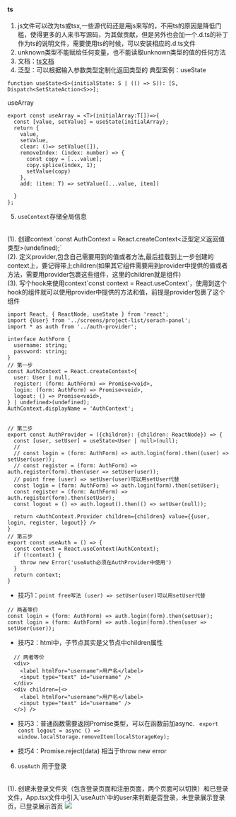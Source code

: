 #### ts
1. js文件可以改为ts或tsx,一些源代码还是用js来写的，不用ts的原因是降低门槛，使得更多的人来书写源码，为其做贡献，但是另外也会加一个.d.ts的补丁作为ts的说明文件，需要使用ts的时候，可以安装相应的.d.ts文件
2. unknown类型不能赋给任何变量，也不能读取unknown类型的值的任何方法
3. 文档：<a href="https://coding.imooc.com/lesson/482.html#mid=41841">ts文档</a>
4. 泛型：可以根据输入参数类型定制化返回类型的
典型案例：useState
```
function useState<S>(initialState: S | (() => S)): [S, Dispatch<SetStateAction<S>>];
```
useArray
```
export const useArray = <T>(initialArray:T[])=>{
  const [value, setValue] = useState(initialArray);
  return {
    value,
    setValue,
    clear: ()=> setValue([]),
    removeIndex: (index: number) => {
      const copy = [...value];
      copy.splice(index, 1);
      setValue(copy)
    },
    add: (item: T) => setValue([...value, item])

  }
}; 
```

5. `useContext`存储全局信息
<br/>
(1). 创建context
`const AuthContext = React.createContext<泛型定义返回值类型>(undefined);`
<br />
(2). 定义provider,包含自己需要用到的值或者方法,最后挂载到上一步创建的context上，要记得带上children(如果其它组件需要用到provider中提供的值或者方法，需要用provider包裹这些组件，这里的children就是组件)
<br/>
(3). 写个hook来使用context`const context = React.useContext`，使用到这个hook的组件就可以使用provider中提供的方法和值，前提是provider包裹了这个组件

```
import React, { ReactNode, useState } from 'react';
import {User} from '../screens/project-list/serach-panel';
import * as auth from '../auth-provider';

interface AuthForm {
  username: string;
  password: string;
}
// 第一步
const AuthContext = React.createContext<{
  user: User | null,
  register: (form: AuthForm) => Promise<void>,
  login: (form: AuthForm) => Promise<void>,
  logout: () => Promise<void>,
} | undefined>(undefined);
AuthContext.displayName = 'AuthContext';


// 第二步
export const AuthProvider = ({children}: {children: ReactNode}) => {
  const [user, setUser] = useState<User | null>(null);
  // 
  // const login = (form: AuthForm) => auth.login(form).then((user) => setUser(user));
  // const register = (form: AuthForm) => auth.register(form).then(user => setUser(user));
  // point free (user) => setUser(user)可以用setUser代替
  const login = (form: AuthForm) => auth.login(form).then(setUser);
  const register = (form: AuthForm) => auth.register(form).then(setUser);
  const logout = () => auth.logout().then(() => setUser(null));

  return <AuthContext.Provider children={children} value={{user, login, register, logout}} />
}
// 第三步
export const useAuth = () => {
  const context = React.useContext(AuthContext);
  if (!context) {
    throw new Error('useAuth必须在AuthProvider中使用')
  }
  return context;
}

```
  - 技巧1：`point free写法 (user) => setUser(user)可以用setUser代替`
  ```
  // 两者等价
  const login = (form: AuthForm) => auth.login(form).then(setUser);
  const login = (form: AuthForm) => auth.login(form).then(user => setUser(user));
  ```
  - 技巧2：html中，子节点其实是父节点中children属性
  ```
    // 两者等价
    <div>
      <label htmlFor="username">用户名</label>
      <input type="text" id="username" />
    </div>
    <div children={<>
      <label htmlFor="username">用户名</label>
      <input type="text" id="username" />
    </>} />
  ```
  - 技巧3：普通函数需要返回Promise类型，可以在函数前加async.
  `
  export const logout = async () => window.localStorage.removeItem(localStorageKey);`
  * 技巧4：Promise.reject(data) 相当于throw new error

6. `useAuth` 用于登录
<br/>
(1). 创建未登录文件夹（包含登录页面和注册页面，两个页面可以切换）和已登录文件，App.tsx文件中引入`useAuth`中的user来判断是否登录，未登录展示登录页，已登录展示首页
<image src="./images/jira-login.png">
